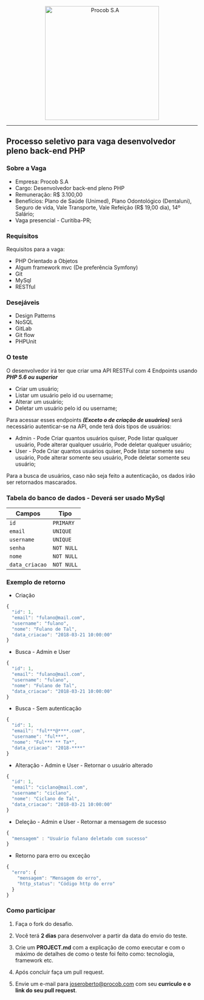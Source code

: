 <p align="center">
  <a href="http://www.procob.com">
      <img src="https://i.imgur.com/vsdxA6H.jpg" alt="Procob S.A" width="300px"/>
  </a>
</p>

___


## Processo seletivo para vaga desenvolvedor pleno back-end PHP 

### Sobre a Vaga

- Empresa: Procob S.A
- Cargo: Desenvolvedor back-end pleno PHP
- Remuneração: R$ 3.100,00
- Benefícios: Plano de Saúde (Unimed), Plano Odontológico (Dentaluni), Seguro de vida, Vale Transporte, Vale Refeição (R$ 19,00 dia), 14º Salário;
- Vaga presencial - Curitiba-PR;

### Requisitos

Requisitos para a vaga:

- PHP Orientado a Objetos
- Algum framework mvc (De preferência Symfony)
- Git
- MySql
- RESTful

### Desejáveis

- Design Patterns
- NoSQL
- GitLab
- Git flow
- PHPUnit


### O teste

O desenvolvedor irá ter que criar uma API RESTFul com 4 Endpoints usando ***PHP 5.6 ou superior***

- Criar um usuário;
- Listar um usuário pelo id ou username;
- Alterar um usuário;
- Deletar um usuário pelo id ou username;

Para acessar esses endpoints ***(Exceto o de criação de usuários)*** será necessário autenticar-se na API, onde terá dois tipos de usuários:

- Admin - Pode Criar quantos usuários quiser, Pode listar qualquer usuário, Pode alterar qualquer usuário, Pode deletar qualquer usuário;
- User  - Pode Criar quantos usuários quiser, Pode listar somente seu usuário, Pode alterar somente seu usuário, Pode deletar somente seu usuário;

Para a busca de usuários, caso não seja feito a autenticação, os dados irão ser retornados mascarados.

### Tabela do banco de dados - Deverá ser usado MySql

| Campos            | Tipo      |
| ------------------|-----------|
| `id`              |`PRIMARY`  |
| `email`           |`UNIQUE`   |
| `username`       	|`UNIQUE`   |
| `senha`           |`NOT NULL` |
| `nome`       		|`NOT NULL` |
| `data_criacao`    |`NOT NULL` |


### Exemplo de retorno

- Criação

```javascript
{
  "id": 1,
  "email": "fulano@mail.com",
  "username": "fulano",
  "nome": "Fulano de Tal",
  "data_criacao": "2018-03-21 10:00:00"
}
```

- Busca - Admin e User

```javascript
{
  "id": 1,
  "email": "fulano@mail.com",
  "username": "fulano",
  "nome": "Fulano de Tal",
  "data_criacao": "2018-03-21 10:00:00"
}
```

- Busca - Sem autenticação

```javascript
{
  "id": 1,
  "email": "ful***@****.com",
  "username": "ful***",
  "nome": "Ful*** ** Ta*",
  "data_criacao": "2018-****"
}
```

- Alteração - Admin e User - Retornar o usuário alterado

```javascript
{
  "id": 1,
  "email": "ciclano@mail.com",
  "username": "ciclano",
  "nome": "Ciclano de Tal",
  "data_criacao": "2018-03-21 10:00:00"
}
```

- Deleção - Admin e User - Retornar a mensagem de sucesso

```javascript
{
  "mensagem" : "Usuário fulano deletado com sucesso"
}
```

- Retorno para erro ou exceção

```javascript
{
  "erro": {
    "mensagem": "Mensagem do erro",
    "http_status": "Código http do erro"
  }
}
```

### Como participar

1. Faça o fork do desafio.

2. Você terá **2 dias** para desenvolver a partir da data do envio do teste. 

3. Crie um **PROJECT.md** com a explicação de como executar e com o máximo de detalhes de como o teste foi feito como: tecnologia, framework etc.

4. Após concluir faça um pull request.

5. Envie um e-mail para joseroberto@procob.com com seu **curriculo e o link do seu pull request**.